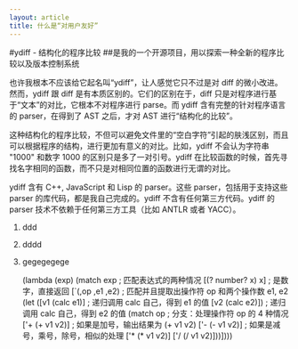 ```yaml
---
layout: article
title: 什么是“对用户友好”
---
```


#ydiff - 结构化的程序比较
##是我的一个开源项目，用以探索一种全新的程序比较以及版本控制系统


也许我根本不应该给它起名叫“ydiff”，让人感觉它只不过是对 diff 的微小改进。然而，ydiff 跟 diff 是有本质区别的。它们的区别在于，diff 只是对程序进行基于“文本”的对比，它根本不对程序进行 parse。而 ydiff 含有完整的针对程序语言的 parser，在得到了 AST 之后，才对 AST 进行“结构化的比较”。

这种结构化的程序比较，不但可以避免文件里的“空白字符”引起的肤浅区别，而且可以根据程序的结构，进行更加有意义的对比。比如，ydiff 不会认为字符串 "1000" 和数字 1000 的区别只是多了一对引号。ydiff 在比较函数的时候，首先寻找名字相同的函数，而不只是对相同位置的函数进行无谓的对比。

ydiff 含有 C++, JavaScript 和 Lisp 的 parser。这些 parser，包括用于支持这些 parser 的库代码，都是我自己完成的。ydiff 不含有任何第三方代码。ydiff 的 parser 技术不依赖于任何第三方工具（比如 ANTLR 或者 YACC）。

1. ddd
2. dddd
3. gegegegege


      (lambda (exp)
        (match exp                                ; 匹配表达式的两种情况
          [(? number? x) x]                       ; 是数字，直接返回
          [`(,op ,e1 ,e2)                         ; 匹配并且提取出操作符 op 和两个操作数 e1, e2
           (let ([v1 (calc e1)]                   ; 递归调用 calc 自己，得到 e1 的值
                 [v2 (calc e2)])                  ; 递归调用 calc 自己，得到 e2 的值
             (match op                            ; 分支：处理操作符 op 的 4 种情况
               ['+ (+ v1 v2)]                     ; 如果是加号，输出结果为 (+ v1 v2)
               ['- (- v1 v2)]                     ; 如果是减号，乘号，除号，相似的处理
               ['* (* v1 v2)]
               ['/ (/ v1 v2)]))])))





